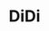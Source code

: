 ---
git: https://github.com/didi
logohandle: didichuxing
sort: didichuxing
title: DiDi
website: https://www.didiglobal.com/
---